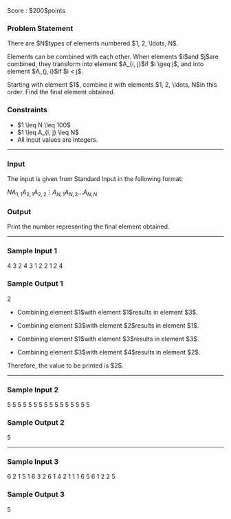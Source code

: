 
<div>

<span>

<span>

<p>
Score : $200$points
</p>

<div>

<section>

### **Problem Statement**

<p>
There are $N$types of elements numbered $1, 2, \ldots, N$.
</p>

<p>
Elements can be combined with each other. When elements $i$and $j$are combined, they transform into element $A_{i, j}$if $i \geq j$, and into element $A_{j, i}$if $i < j$.
</p>

<p>
Starting with element $1$, combine it with elements $1, 2, \ldots, N$in this order. Find the final element obtained.
</p>

</section>

</div>

<div>

<section>

### **Constraints**

<ul>

<li>
$1 \leq N \leq 100$
</li>

<li>
$1 \leq A_{i, j} \leq N$
</li>

<li>
All input values are integers.
</li>

</ul>

</section>

</div>

---

<div>

<div>

<section>

### **Input**

<p>
The input is given from Standard Input in the following format:
</p>

<div>

$N$$A_{1, 1}$$A_{2, 1}$$A_{2, 2}$$\vdots$$A_{N, 1}$$A_{N, 2}$$\ldots$$A_{N, N}$
</div>

</section>

</div>

<div>

<section>

### **Output**

<p>
Print the number representing the final element obtained.
</p>

</section>

</div>

</div>

---

<div>

<section>

### **Sample Input 1**

<div>

4
3
2 4
3 1 2
2 1 2 4

</div>

</section>

</div>

<div>

<section>

### **Sample Output 1**

<div>

2

</div>

<ul>

<li>

<p>
Combining element $1$with element $1$results in element $3$.
</p>

</li>

<li>

<p>
Combining element $3$with element $2$results in element $1$.
</p>

</li>

<li>

<p>
Combining element $1$with element $3$results in element $3$.
</p>

</li>

<li>

<p>
Combining element $3$with element $4$results in element $2$.
</p>

</li>

</ul>

<p>
Therefore, the value to be printed is $2$.
</p>

</section>

</div>

---

<div>

<section>

### **Sample Input 2**

<div>

5
5
5 5
5 5 5
5 5 5 5
5 5 5 5 5

</div>

</section>

</div>

<div>

<section>

### **Sample Output 2**

<div>

5

</div>

</section>

</div>

---

<div>

<section>

### **Sample Input 3**

<div>

6
2
1 5
1 6 3
2 6 1 4
2 1 1 1 6
5 6 1 2 2 5

</div>

</section>

</div>

<div>

<section>

### **Sample Output 3**

<div>

5

</div>

</section>

</div>

</span>

</span>

</div>
